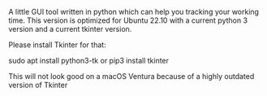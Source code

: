 A little GUI tool written in python which can help you tracking your working time.
This version is optimized for Ubuntu 22.10 with a current python 3 version and a current tkinter version.

Please install Tkinter for that:

sudo apt install python3-tk
or
pip3 install tkinter

This will not look good on a macOS Ventura because of a highly outdated version of Tkinter